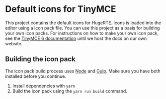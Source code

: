 # Default icons for TinyMCE

This project contains the default icons for HugeRTE. Icons is loaded into the editor using a icon pack file. You can use this project as a basis for building your own icon packs. For instructions on how to make your own icon pack, see the [TinyMCE 6 documentation](https://www.tiny.cloud/docs/tinymce/6/creating-an-icon-pack/) until we host the docs on our own website.

## Building the icon pack
The icon pack build process uses [Node](http://nodejs.org/) and [Gulp](http://gulpjs.com/). Make sure you have both installed before you continue.

1. Install dependencies with `yarn`
2. Build the icon pack using the `yarn run build` command.
